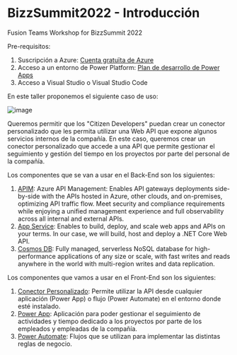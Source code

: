 # BizzSummit2022 - Introducción
Fusion Teams Workshop for BizzSummit 2022

Pre-requisitos:

  1. Suscripción a Azure: [Cuenta gratuïta de Azure](https://azure.microsoft.com/es-es/free/)
  2. Acceso a un entorno de Power Platform: [Plan de desarrollo de Power Apps](https://docs.microsoft.com/es-es/power-apps/maker/developer-plan)
  3. Acceso a Visual Studio o Visual Studio Code


En este taller proponemos el siguiente caso de uso:

![image](https://user-images.githubusercontent.com/18615795/181196622-dfe5f539-5cfe-4b48-9eda-0adb1384891c.png)

Queremos permitir que los "Citizen Developers" puedan crear un conector personalizado que les permita utilizar una Web API que expone algunos servicios internos de la compañía. En este caso, queremos crear un conector personalizado que accede a una API que permite gestionar el seguimiento y gestión del tiempo en los proyectos por parte del personal de la compañía.

Los componentes que se van a usar en el Back-End son los siguientes: 

   1. [APIM](https://azure.microsoft.com/en-us/services/api-management/): Azure API Management: Enables API gateways deployments side-by-side with the APIs hosted in Azure, other clouds, and on-premises, optimizing API traffic flow. Meet security and compliance requirements while enjoying a unified management experience and full observability across all internal and external APIs.
   2. [App Service](https://azure.microsoft.com/en-us/services/app-service/): Enables to build, deploy, and scale web apps and APIs on your terms. In our case, we will build, host and deploy a .NET Core Web API.
   3. [Cosmos DB](https://azure.microsoft.com/en-us/services/cosmos-db/): Fully managed, serverless NoSQL database for high-performance applications of any size or scale, with fast writes and reads anywhere in the world with multi-region writes and data replication.

Los componentes que vamos a usar en el Front-End son los siguientes:

1. [Conector Personalizado](https://docs.microsoft.com/es-es/connectors/custom-connectors/): Permite utilizar la API desde cualquier aplicación (Power App) o flujo (Power Automate) en el entorno donde esté instalado.
2. [Power App](https://powerapps.microsoft.com/es-es/): Aplicación para poder gestionar el seguimiento de actividades y tiempo dedicado a los proyectos por parte de los empleados y empleadas de la compañía.
3. [Power Automate](): Flujos que se utilizan para implementar las distintas reglas de negocio.



